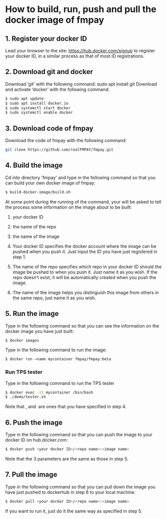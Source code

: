 # How to build, run, push and pull the docker image of fmpay
## 1. Register your docker ID
Lead your browser to the site: https://hub.docker.com/signup to register your
docker ID, in a similar process as that of most ID registrations.
## 2. Download git and docker
Download ‘git’ with the following command:
sudo apt install git
Download and activate ‘docker’ with the following command:

```bash
$ sudo apt update
$ sudo apt install docker.io
$ sudo systemctl start docker
$ sudo systemctl enable docker
```

## 3. Download code of fmpay
Download the code of fmpay with the following command:

```bash
git clone https://github.com/realFMPAY/fmpay.git
```

## 4. Build the image
Cd into directory 'fmpay' and type in the following command so that you can
build your own docker image of fmpay:

```bash
$ build-docker-image/build.sh
```

At some point during the running of the command, your will be asked to tell
the process some information on the image about to be built:
1. your docker ID
2. the name of the repo
3. the name of the image

1. Your docker ID specifies the docker account where the image can be pushed
when you push it. Just input the ID you have just registered in step 1.
2. The name of the repo specifies which repo in your docker ID should the
image be pushed to when you push it. Just name it as you wish. If the repo doesn’t
exist, it will be automatically created when you push the image.
3. The name of the image helps you distinguish this image from others in the
same repo, just name it as you wish.

## 5. Run the image
Type in the following command so that you can see the information on the
docker image you have just built:

```bash
$ docker images
```

Type in the following command to run the image:

```bash
$ docker run –name mycontainer fmpay/fmpay:beta
```

### Run TPS tester
Type in the following command to run the TPS tester

```bash
$ docker exec -it mycontainer /bin/bash
$ ./demo/tester.sh
```

Note that <your docker ID>, <repo name> and <image name> are ones that
you have specified in step 4. 

## 6. Push the image
Type in the following command so that you can push the image to your
docker ID on hub.docker.com:

```bash
$ docker push <your docker ID>/<repo name>:<image name>
```

Note that the 3 parameters are the same as those in step 5.

## 7. Pull the image
Type in the following command so that you can pull down the image you
have just pushed to dockerhub in step 6 to your local machine.

```bash
$ docker pull <your docker ID>/<repo name>:<image name>
```

If you want to run it, just do it the same way as specified in step 5.